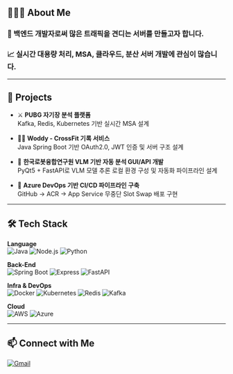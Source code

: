 ## 👨🏻‍💻 About Me

### 🔧 백엔드 개발자로써 많은 트래픽을 견디는 서버를 만들고자 합니다.
### 📈 실시간 대용량 처리, MSA, 클라우드, 분산 서버 개발에 관심이 많습니다.

---

## 🧩 Projects
- ⚔️ **PUBG 자기장 분석 플랫폼**  
  Kafka, Redis, Kubernetes 기반 실시간 MSA 설계
  
- 🏋️‍♀️ **Woddy - CrossFit 기록 서비스**  
  Java Spring Boot 기반 OAuth2.0, JWT 인증 및 서버 구조 설계

- 🤖 **한국로봇융합연구원 VLM 기반 자동 분석 GUI/API 개발**  
  PyQt5 + FastAPI로 VLM 모델 추론 로컬 환경 구성 및 자동화 파이프라인 설계

- 🍃 **Azure DevOps 기반 CI/CD 파이프라인 구축**  
  GitHub → ACR → App Service 무중단 Slot Swap 배포 구현

---

## 🛠️ Tech Stack

**Language**  
![Java](https://img.shields.io/badge/Java-007396?style=flat-square&logo=Java&logoColor=white)
![Node.js](https://img.shields.io/badge/Node.js-339933?style=flat-square&logo=node.js&logoColor=white)
![Python](https://img.shields.io/badge/Python-3776AB?style=flat-square&logo=python&logoColor=white)

**Back-End**  
![Spring Boot](https://img.shields.io/badge/Spring%20Boot-6DB33F?style=flat-square&logo=spring-boot&logoColor=white)
![Express](https://img.shields.io/badge/Express.js-000000?style=flat-square&logo=express&logoColor=white)
![FastAPI](https://img.shields.io/badge/FastAPI-005571?style=flat-square&logo=fastapi)

**Infra & DevOps**  
![Docker](https://img.shields.io/badge/Docker-2496ED?style=flat-square&logo=docker&logoColor=white)
![Kubernetes](https://img.shields.io/badge/Kubernetes-326CE5?style=flat-square&logo=kubernetes&logoColor=white)
![Redis](https://img.shields.io/badge/Redis-DC382D?style=flat-square&logo=redis&logoColor=white)
![Kafka](https://img.shields.io/badge/Kafka-231F20?style=flat-square&logo=apache-kafka)

**Cloud**  
![AWS](https://img.shields.io/badge/AWS-232F3E?style=flat-square&logo=amazon-aws&logoColor=white)
![Azure](https://img.shields.io/badge/Azure-0078D4?style=flat-square&logo=microsoft-azure&logoColor=white)

---

## 📫 Connect with Me

[![Gmail](https://img.shields.io/badge/Gmail-totopark0@gmail.com-red?style=flat-square&logo=gmail&logoColor=white)](mailto:totopark0@gmail.com)
